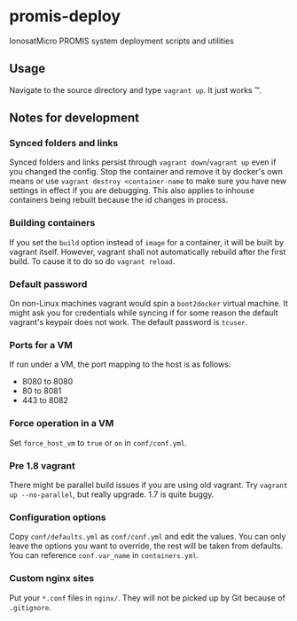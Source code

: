 # promis-deploy
IonosatMicro PROMIS system deployment scripts and utilities

## Usage
Navigate to the source directory and type `vagrant up`. It just works ™.

## Notes for development
### Synced folders and links
Synced folders and links persist through `vagrant down`/`vagrant up` even if you changed the config. Stop the container and remove it by docker's own means or use `vagrant destroy <container-name` to make sure you have new settings in effect if you are debugging. This also applies to inhouse containers being rebuilt because the id changes in process.

### Building containers
If you set the `build` option instead of `image` for a container, it will be built by vagrant itself. However, vagrant shall not automatically rebuild after the first build. To cause it to do so do `vagrant reload`.

### Default password
On non-Linux machines vagrant would spin a `boot2docker` virtual machine. It might ask you for credentials while syncing if for some reason the default vagrant's keypair does not work. The default password is `tcuser`.

### Ports for a VM
If run under a VM, the port mapping to the host is as follows:
  - 8080 to 8080
  - 80 to 8081
  - 443 to 8082

### Force operation in a VM
Set `force_host_vm` to `true` or `on` in `conf/conf.yml`.

### Pre 1.8 vagrant
There might be parallel build issues if you are using old vagrant. Try `vagrant up --no-parallel`, but really upgrade. 1.7 is quite buggy.

### Configuration options
Copy `conf/defaults.yml` as `conf/conf.yml` and edit the values. You can only leave the options you want to override, the rest will be taken from defaults. You can reference `conf.var_name` in `containers.yml`.

### Custom nginx sites
Put your `*.conf` files in `nginx/`. They will not be picked up by Git because of `.gitignore`.
